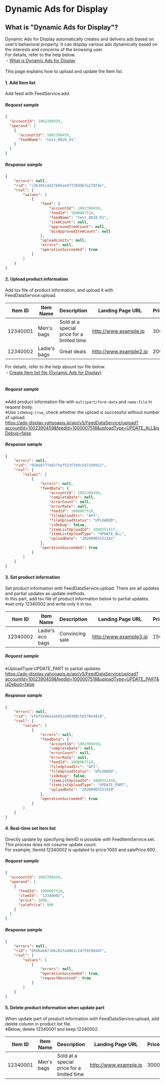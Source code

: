 # Dynamic Ads for Display
## What is "Dynamic Ads for Display"?
Dynamic Ads for Display automatically creates and delivers ads based on user’s behavioral property. It can display various ads dynamically based on the interests and concerns of the browsing user.<br>
For details, refer to the help below.<br>
・<a href="https://ads-help.yahoo.co.jp/yahooads/ydn/articledetail?lan=en&aid=22319">What is Dynamic Ads for Display</a><br><br>
This page explains how to upload and update the Item list.<br>

#### 1.	Add Item list
Add feed with FeedService:add.

##### Request sample
```json
{
  "accountId": 1002390459,
  "operand": [
    {
      "accountId": 1002390459,
      "feedName": "test_0828_01"
    }
  ]
}
```

##### Response sample
```json
{
    "errors": null,
    "rid": "c3b301c4d2760bee9772949b7a270f3e",
    "rval": {
        "values": [
            {
                "feed": {
                    "accountId": 1002390459,
                    "feedId": 1000007518,
                    "feedName": "test_0828_01",
                    "itemCount": null,
                    "approvedItemCount": null,
                    "disApprovedItemCount": null
                },
                "uploadLimits": null,
                "errors": null,
                "operationSucceeded": true
            }
        ]
    }
}
```

#### 2. Upload product information
Add tsv file of product information, and upload it with FeedDataService:upload.

|Item ID|Item Name|Description|Landing Page URL|Price|Sale Price|
|---|---|---|---|---|---|
|12340001|Men's bags|Sold at a special price for a limited time|http://www.example.jp|3000|2500|
|12340002|Ladie's bags|Great deals|http://www.example2.jp|2000|1500|

For details, refer to the help abount tsv file below.<br>
・<a href="https://ads-help.yahoo.co.jp/yahooads/ydn/articledetail?lan=en&aid=22325">Create Item list file (Dynamic Ads for Display)</a><br><br>

##### Request sample
※Add product information file with `multipart/form-data` and `name:file` in request body.<br>
※Use `isDebug:true`, check whether the upload is successful without number of upload.<br>
https://ads-display.yahooapis.jp/api/v5/FeedDataService/upload?accountId=1002390459&feedId=1000007518&uploadType=UPDATE_ALL&isDebug=false

##### Response sample
```json
{
    "errors": null,
    "rid": "018e8777dd275ef523f169c5d7199912",
    "rval": {
        "values": [
            {
                "errors": null,
                "feedData": {
                    "accountId": 1002390459,
                    "completeDate": null,
                    "errorCount": null,
                    "errorRate": null,
                    "feedId": 1000007518,
                    "fileUploadSrc": "API",
                    "fileUploadStatus": "UPLOADED",
                    "isDebug": false,
                    "itemListUploadId": 1000551417,
                    "itemListUploadType": "UPDATE_ALL",
                    "uploadDate": "20200903151342"
                },
                "operationSucceeded": true
            }
        ]
    }
}
```
#### 3. Set product information
Set product information with FeedDataService:upload. There are all updates and partial updates as update methods.<br>
In this part, add tsv file of product information below to partial updates.<br>
※set only 12340002 and write only it in tsv.

|Item ID|Item Name|Description|Landing Page URL|Price|Sale Price|
|---|---|---|---|---|---|
|12340002|Ladie's eco bags|Convincing sale|http://www.example3.jp|1500|1000|

##### Request sample
※UploadType:UPDATE_PART to partial updates.<br>
https://ads-display.yahooapis.jp/api/v5/FeedDataService/upload?accountId=1002390459&feedId=1000007518&uploadType=UPDATE_PART&isDebug=false

##### Response sample
```json
{
    "errors": null,
    "rid": "efbf5d46e1eb452a90309c5d570e94c0",
    "rval": {
        "values": [
            {
                "errors": null,
                "feedData": {
                    "accountId": 1002390459,
                    "completeDate": null,
                    "errorCount": null,
                    "errorRate": null,
                    "feedId": 1000007518,
                    "fileUploadSrc": "API",
                    "fileUploadStatus": "UPLOADED",
                    "isDebug": false,
                    "itemListUploadId": 1000551418,
                    "itemListUploadType": "UPDATE_PART",
                    "uploadDate": "20200903151420"
                },
                "operationSucceeded": true
            }
        ]
    }
}
```

#### 4. Real-time set Item list
Directly update by specifying itemID is possible with FeedItemService:set. This process does not cosume update count.<br>
For example, ItemId:12340002 is updated to price:1000 and salePrice:900.

##### Request sample
```json
{
  "accountId": 1002390459,
  "operand": [
    {
      "feedId": 1000007518,
      "itemId": "12340002",
      "price": 1000,
      "salePrice": 900
    }
  ]
}
```

##### Response sample
```json
{
    "errors": null,
    "rid": "05dbab871b6c02fa4061c24f5929644f",
    "rval": {
        "values": [
            {
                "errors": null,
                "operationSucceeded": true,
                "requestReceived": true
            }
        ]
    }
}
```
#### 5. Delete product information when update part
When update part of product information with FeedDataService:upload, add delete column in product list file.<br>
※Below, delete 12340001 and keep 12340002.

|Item ID|Item Name|Description|Landing Page URL|Price|Sale Price|Delete|
|---|---|---|---|---|---|---|
|12340001|Men's bags|Sold at a special price for a limited time|http://www.example.jp|3000|2500|1|
